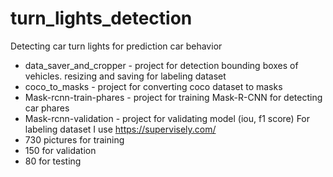 # turn_lights_detection
Detecting car turn lights for prediction car behavior
* data_saver_and_cropper - project for detection bounding boxes of vehicles. resizing and saving for labeling dataset
* coco_to_masks - project for converting coco dataset to masks
* Mask-rcnn-train-phares - project for training Mask-R-CNN for detecting car phares
* Mask-rcnn-validation - project for validating model (iou, f1 score)
For labeling dataset I use https://supervisely.com/
* 730 pictures for training
* 150 for validation
* 80 for testing
